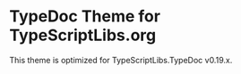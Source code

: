 TypeDoc Theme for TypeScriptLibs.org
====================================

This theme is optimized for TypeScriptLibs.TypeDoc v0.19.x.
